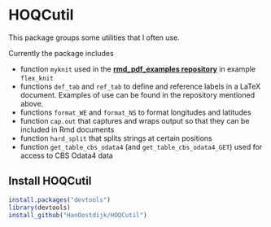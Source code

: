 # HOQCutil
This package groups some utilities that I often use.

Currently the package includes 

* function `myknit` used in the 
[**rmd_pdf_examples repository**](https://github.com/HanOostdijk/rmd_pdf) in example `flex_knit`
* functions `def_tab` and `ref_tab` to define and reference labels in a LaTeX document. Examples of use can be found in the repository mentioned above.
* functions `format_WE` and `format_NS` to format longitudes and latitudes
* function `cap.out` that captures and wraps output so that they can be included in Rmd documents
* function `hard_split` that splits strings at certain positions
* function `get_table_cbs_odata4` (and `get_table_cbs_odata4_GET`) used for access to CBS Odata4 data


## Install HOQCutil

```R
install.packages("devtools")  
library(devtools)  
install_github("HanOostdijk/HOQCutil") 
```
